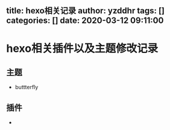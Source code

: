 title: hexo相关记录
author: yzddhr
tags: []
categories: []
date: 2020-03-12 09:11:00
---
# hexo相关插件以及主题修改记录

## 主题
- buttterfly


## 插件
- 